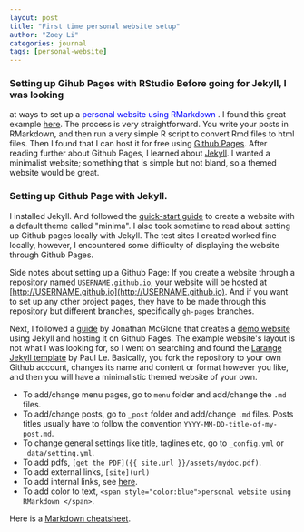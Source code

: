 ```yaml
--- 
layout: post 
title: "First time personal website setup" 
author: "Zoey Li"
categories: journal 
tags: [personal-website] 
---
```


### Setting up Gihub Pages with RStudio Before going for Jekyll, I was looking
at ways to set up a <span style="color:blue">personal website using RMarkdown
</span>. I found this great example
[here](http://nickstrayer.me/RMarkdown_Sites_tutorial). The process is very
straightforward. You write your posts in RMarkdown, and then run a very simple
R script to convert Rmd files to html files. Then I found that I can host it for
free using [Github Pages](https://pages.github.com).  After reading further
about Github Pages, I learned about [Jekyll](https://jekyllrb.com). I wanted a
minimalist website; something that is simple but not bland, so a themed website
would be great.

### Setting up Github Page with Jekyll.

I installed Jekyll. And followed the [quick-start
guide](https://jekyllrb.com/docs/quickstart/) to create a website with a default
theme called "minima". I also took sometime to read about setting up Github
pages locally with Jekyll. The test sites I created worked fine locally,
however, I encountered some difficulty of displaying the website through Github
Pages.

Side notes about setting up a Github Page: If you create a website through a
repository named `USERNAME.github.io`, your website will be hosted at
[http://USERNAME.github.io](http://USERNAME.github.io). And if you want to set
up any other project pages, they have to be made through this repository but
different branches, specifically `gh-pages` branches. 

Next, I followed a [guide](http://jmcglone.com/guides/github-pages) by Jonathan
McGlone that creates a [demo website](http://hankquinlan.github.io) using Jekyll
and hosting it on Github Pages. The example website's layout is not what I was
looking for, so I went on searching and found the [Larange Jekyll
template](https://github.com/LeNPaul/Lagrange) by Paul Le. Basically, you fork
the repository to your own Github account, changes its name and content or
format however you like, and then you will have a minimalistic themed website of
your own.

- To add/change menu pages, go to `menu` folder and add/change the `.md` files. 
- To add/change posts, go to `_post` folder and add/change `.md` files. Posts
  titles usually have to follow the convention `YYYY-MM-DD-title-of-my-post.md`.
- To change general settings like title, taglines etc, go to `_config.yml` or
  `_data/setting.yml`.
- To add pdfs, `[get the PDF]({{ site.url }}/assets/mydoc.pdf)`.
- To add external links, `[site](url)`
- To add internal links, see [here](https://stackoverflow.com/questions/4629675/jekyll-markdown-internal-links).
- To add color to text, `<span style="color:blue">personal website using RMarkdown
</span>`.

Here is a [Markdown
cheatsheet](https://github.com/adam-p/markdown-here/wiki/Markdown-Cheatsheet).
